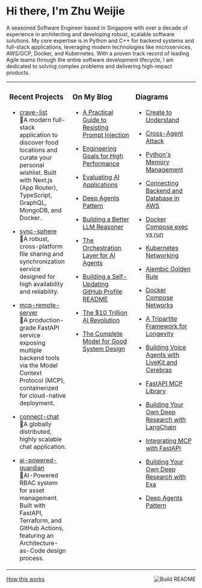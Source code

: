 # Hi there, I'm Zhu Weijie

A seasoned Software Engineer based in Singapore with over a decade of experience in architecting and developing robust, scalable software solutions. My core expertise is in Python and C++ for backend systems and full-stack applications, leveraging modern technologies like microservices, AWS/GCP, Docker, and Kubernetes. With a proven track record of leading Agile teams through the entire software development lifecycle, I am dedicated to solving complex problems and delivering high-impact products.

<table>
<tr>
<td valign="top" width="33%">

### Recent Projects
<!-- recent_projects starts -->
* [crave-list](https://github.com/zhu-weijie/crave-list)<br/>🧮A modern full-stack application to discover food locations and curate your personal wishlist. Built with Next.js (App Router), TypeScript, GraphQL, MongoDB, and Docker.

* [sync-sphere](https://github.com/zhu-weijie/sync-sphere)<br/>🧮A robust, cross-platform file sharing and synchronization service designed for high availability and reliability.

* [mcp-remote-server](https://github.com/zhu-weijie/mcp-remote-server)<br/>🧮A production-grade FastAPI service exposing multiple backend tools via the Model Context Protocol (MCP), containerized for cloud-native deployment.

* [connect-chat](https://github.com/zhu-weijie/connect-chat)<br/>🧮A globally distributed, highly scalable chat application.

* [ai-powered-guardian](https://github.com/zhu-weijie/ai-powered-guardian)<br/>🧮AI-Powered RBAC system for asset management. Built with FastAPI, Terraform, and GitHub Actions, featuring an Architecture-as-Code design process.
<!-- recent_projects ends -->

</td>
<td valign="top" width="33%">

### On My Blog
<!-- blog starts -->
* [A Practical Guide to Resisting Prompt Injection](https://zhu-weijie.github.io/posts/2025-09-24-resisting-prompt-injection/)

* [Engineering Goals for High Performance](https://zhu-weijie.github.io/posts/2025-09-17-high-performance/)

* [Evaluating AI Applications](https://zhu-weijie.github.io/posts/2025-09-12-evaluating-ai-applications/)

* [Deep Agents Pattern](https://zhu-weijie.github.io/posts/2025-09-10-deep-agents/)

* [Building a Better LLM Reasoner](https://zhu-weijie.github.io/posts/2025-09-10-llm-reasoner/)

* [The Orchestration Layer for AI Agents](https://zhu-weijie.github.io/posts/2025-09-01-the-orchestration-layer-for-ai-agents/)

* [Building a Self-Updating GitHub Profile README](https://zhu-weijie.github.io/posts/2025-08-31-building-a-self-updating-github-profile-readme/)

* [The $10 Trillion AI Revolution](https://zhu-weijie.github.io/posts/2025-08-31-the-ten-trillion-dollars-ai-revolution/)

* [The Complete Model for Good System Design](https://zhu-weijie.github.io/posts/2025-08-31-the-complete-model-for-good-system-design/)
<!-- blog ends -->

</td>
<td valign="top" width="33%">

### Diagrams
<!-- diagrams starts -->
* [Create to Understand](https://zhu-weijie.github.io/posts/2025-09-25-create-to-understand/)

* [Cross-Agent Attack](https://zhu-weijie.github.io/posts/2025-09-25-cross-agent-attack/)

* [Python's Memory Management](https://zhu-weijie.github.io/posts/2025-09-24-python-memory-management/)

* [Connecting Backend and Database in AWS](https://zhu-weijie.github.io/posts/2025-09-24-connect-backend-and-database-in-aws/)

* [Docker Compose exec vs run](https://zhu-weijie.github.io/posts/2025-09-24-docker-compose-exec-vs-run/)

* [Kubernetes Networking](https://zhu-weijie.github.io/posts/2025-09-24-kubernetes-networking/)

* [Alembic Golden Rule](https://zhu-weijie.github.io/posts/2025-09-24-alembic/)

* [Docker Compose Networks](https://zhu-weijie.github.io/posts/2025-09-24-docker-compose-networks/)

* [A Tripartite Framework for Longevity](https://zhu-weijie.github.io/posts/2025-09-24-longevity/)

* [Building Voice Agents with LiveKit and Cerebras](https://zhu-weijie.github.io/posts/2025-09-23-ai-sales-agent/)

* [FastAPI MCP Library](https://zhu-weijie.github.io/posts/2025-09-23-fastapi-mcp-library/)

* [Building Your Own Deep Research with LangChain](https://zhu-weijie.github.io/posts/2025-09-23-research-with-langchain/)

* [Integrating MCP with FastAPI](https://zhu-weijie.github.io/posts/2025-09-23-add-mcp-to-fastapi/)

* [Building Your Own Deep Research with Exa](https://zhu-weijie.github.io/posts/2025-09-23-research-agent/)

* [Deep Agents Pattern](https://zhu-weijie.github.io/posts/2025-09-22-deep-agents/)
<!-- diagrams ends -->

</td>
</tr>
</table>

<a href="https://github.com/zhu-weijie/zhu-weijie/actions"><img src="https://github.com/zhu-weijie/zhu-weijie/workflows/Build%20README/badge.svg" align="right" alt="Build README"></a><a href="https://zhu-weijie.github.io/posts/2025-08-31-building-a-self-updating-github-profile-readme/">How this works</a>
